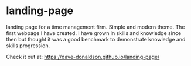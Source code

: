 # landing-page

landing page for a time management firm. Simple and modern theme. The first webpage I have created. I have grown in skills and knowledge since then but thought it was a good benchmark to demonstrate knowledge and skills progression.

Check it out at:  https://dave-donaldson.github.io/landing-page/

